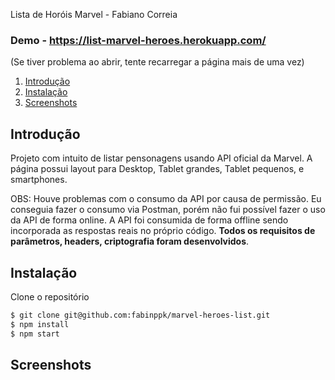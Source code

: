 Lista de Horóis Marvel - Fabiano Correia
 
### Demo - https://list-marvel-heroes.herokuapp.com/
(Se tiver problema ao abrir, tente recarregar a página mais de uma vez)
 
 
1. [Introdução](#introducao)
2. [Instalação](#instalacao)
2. [Screenshots](#screenshots)


## Introdução <a name="introducao"></a>

Projeto com intuito de listar pensonagens usando API oficial da Marvel. A página possui layout para Desktop, Tablet grandes, Tablet pequenos, e smartphones.

OBS: Houve problemas com o consumo da API por causa de permissão. Eu conseguia fazer o consumo via Postman, porém não fui possível fazer o uso da API de forma online. A API foi consumida de forma offline sendo incorporada as respostas reais no próprio código. __Todos os requisitos de parâmetros, headers, criptografia foram desenvolvidos__.
 
## Instalação <a name="instalacao"></a>

Clone o repositório
```sh
$ git clone git@github.com:fabinppk/marvel-heroes-list.git
$ npm install
$ npm start
```

## Screenshots <a name="screenshots"></a>
